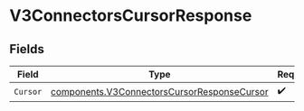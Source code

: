 # V3ConnectorsCursorResponse


## Fields

| Field                                                                                                      | Type                                                                                                       | Required                                                                                                   | Description                                                                                                |
| ---------------------------------------------------------------------------------------------------------- | ---------------------------------------------------------------------------------------------------------- | ---------------------------------------------------------------------------------------------------------- | ---------------------------------------------------------------------------------------------------------- |
| `Cursor`                                                                                                   | [components.V3ConnectorsCursorResponseCursor](../../models/components/v3connectorscursorresponsecursor.md) | :heavy_check_mark:                                                                                         | N/A                                                                                                        |